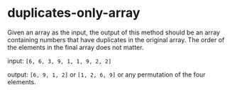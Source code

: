 # duplicates-only-array

Given an array as the input, the output of this method should be an array containing numbers that have duplicates in the original array. The order of the elements in the final array does not matter. 

input: `[6, 6, 3, 9, 1, 1, 9, 2, 2]`


output: `[6, 9, 1, 2]` or `[1, 2, 6, 9]` or any permutation of the four elements.

